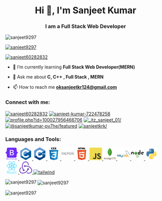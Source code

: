 <h1 align="center">Hi 👋, I'm Sanjeet Kumar</h1>
<h3 align="center">I am a Full Stack Web Developer</h3>

<p align="left"> <img src="https://komarev.com/ghpvc/?username=sanjeet9297&label=Profile%20views&color=0e75b6&style=flat" alt="sanjeet9297" /> </p>

<p align="left"> <a href="https://github.com/ryo-ma/github-profile-trophy"><img src="https://github-profile-trophy.vercel.app/?username=sanjeet9297" alt="sanjeet9297" /></a> </p>

<p align="left"> <a href="https://twitter.com/sanjeet60282832" target="blank"><img src="https://img.shields.io/twitter/follow/sanjeet60282832?logo=twitter&style=for-the-badge" alt="sanjeet60282832" /></a> </p>

- 🌱 I’m currently learning **Full Stack Web Developer(MERN)**

- 💬 Ask me about **C, C++ , Full Stack , MERN**

- 📫 How to reach me **oksanjeetkr124@gmail.com**

<h3 align="left">Connect with me:</h3>
<p align="left">
<a href="https://twitter.com/sanjeet60282832" target="blank"><img align="center" src="https://raw.githubusercontent.com/rahuldkjain/github-profile-readme-generator/master/src/images/icons/Social/twitter.svg" alt="sanjeet60282832" height="30" width="40" /></a>
<a href="https://linkedin.com/in/sanjeet-kumar-722478258" target="blank"><img align="center" src="https://raw.githubusercontent.com/rahuldkjain/github-profile-readme-generator/master/src/images/icons/Social/linked-in-alt.svg" alt="sanjeet-kumar-722478258" height="30" width="40" /></a>
<a href="https://fb.com/profile.php?id=100027956466706" target="blank"><img align="center" src="https://raw.githubusercontent.com/rahuldkjain/github-profile-readme-generator/master/src/images/icons/Social/facebook.svg" alt="profile.php?id=100027956466706" height="30" width="40" /></a>
<a href="https://instagram.com/_itz_sanjeet_01/" target="blank"><img align="center" src="https://raw.githubusercontent.com/rahuldkjain/github-profile-readme-generator/master/src/images/icons/Social/instagram.svg" alt="_itz_sanjeet_01/" height="30" width="40" /></a>
<a href="https://www.youtube.com/c/@sanjeetkumar-py7he/featured" target="blank"><img align="center" src="https://raw.githubusercontent.com/rahuldkjain/github-profile-readme-generator/master/src/images/icons/Social/youtube.svg" alt="@sanjeetkumar-py7he/featured" height="30" width="40" /></a>
<a href="https://www.leetcode.com/sanjeetkrk/" target="blank"><img align="center" src="https://raw.githubusercontent.com/rahuldkjain/github-profile-readme-generator/master/src/images/icons/Social/leet-code.svg" alt="sanjeetkrk/" height="30" width="40" /></a>
</p>

<h3 align="left">Languages and Tools:</h3>
<p align="left"> <a href="https://getbootstrap.com" target="_blank" rel="noreferrer"> <img src="https://raw.githubusercontent.com/devicons/devicon/master/icons/bootstrap/bootstrap-plain-wordmark.svg" alt="bootstrap" width="40" height="40"/> </a> <a href="https://www.cprogramming.com/" target="_blank" rel="noreferrer"> <img src="https://raw.githubusercontent.com/devicons/devicon/master/icons/c/c-original.svg" alt="c" width="40" height="40"/> </a> <a href="https://www.w3schools.com/cpp/" target="_blank" rel="noreferrer"> <img src="https://raw.githubusercontent.com/devicons/devicon/master/icons/cplusplus/cplusplus-original.svg" alt="cplusplus" width="40" height="40"/> </a> <a href="https://www.w3schools.com/css/" target="_blank" rel="noreferrer"> <img src="https://raw.githubusercontent.com/devicons/devicon/master/icons/css3/css3-original-wordmark.svg" alt="css3" width="40" height="40"/> </a> <a href="https://expressjs.com" target="_blank" rel="noreferrer"> <img src="https://raw.githubusercontent.com/devicons/devicon/master/icons/express/express-original-wordmark.svg" alt="express" width="40" height="40"/> </a> <a href="https://www.w3.org/html/" target="_blank" rel="noreferrer"> <img src="https://raw.githubusercontent.com/devicons/devicon/master/icons/html5/html5-original-wordmark.svg" alt="html5" width="40" height="40"/> </a> <a href="https://developer.mozilla.org/en-US/docs/Web/JavaScript" target="_blank" rel="noreferrer"> <img src="https://raw.githubusercontent.com/devicons/devicon/master/icons/javascript/javascript-original.svg" alt="javascript" width="40" height="40"/> </a> <a href="https://www.mongodb.com/" target="_blank" rel="noreferrer"> <img src="https://raw.githubusercontent.com/devicons/devicon/master/icons/mongodb/mongodb-original-wordmark.svg" alt="mongodb" width="40" height="40"/> </a> <a href="https://www.mysql.com/" target="_blank" rel="noreferrer"> <img src="https://raw.githubusercontent.com/devicons/devicon/master/icons/mysql/mysql-original-wordmark.svg" alt="mysql" width="40" height="40"/> </a> <a href="https://nodejs.org" target="_blank" rel="noreferrer"> <img src="https://raw.githubusercontent.com/devicons/devicon/master/icons/nodejs/nodejs-original-wordmark.svg" alt="nodejs" width="40" height="40"/> </a> <a href="https://www.python.org" target="_blank" rel="noreferrer"> <img src="https://raw.githubusercontent.com/devicons/devicon/master/icons/python/python-original.svg" alt="python" width="40" height="40"/> </a> <a href="https://reactjs.org/" target="_blank" rel="noreferrer"> <img src="https://raw.githubusercontent.com/devicons/devicon/master/icons/react/react-original-wordmark.svg" alt="react" width="40" height="40"/> </a> <a href="https://redux.js.org" target="_blank" rel="noreferrer"> <img src="https://raw.githubusercontent.com/devicons/devicon/master/icons/redux/redux-original.svg" alt="redux" width="40" height="40"/> </a> <a href="https://tailwindcss.com/" target="_blank" rel="noreferrer"> <img src="https://www.vectorlogo.zone/logos/tailwindcss/tailwindcss-icon.svg" alt="tailwind" width="40" height="40"/> </a> </p>

<p><img align="left" src="https://github-readme-stats.vercel.app/api/top-langs?username=sanjeet9297&show_icons=true&locale=en&layout=compact" alt="sanjeet9297" /></p>

<p>&nbsp;<img align="center" src="https://github-readme-stats.vercel.app/api?username=sanjeet9297&show_icons=true&locale=en" alt="sanjeet9297" /></p>

<p><img align="center" src="https://github-readme-streak-stats.herokuapp.com/?user=sanjeet9297&" alt="sanjeet9297" /></p>
